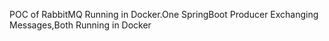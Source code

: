 POC of RabbitMQ Running in Docker.One SpringBoot Producer Exchanging Messages,Both Running in Docker
